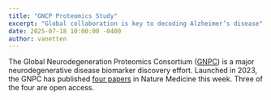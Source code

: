 ```yaml
---
title: "GNCP Proteomics Study"
excerpt: "Global collaboration is key to decoding Alzheimer’s disease"
date: 2025-07-18 10:00:00 -0400
author: vanetten
---
```

The Global Neurodegeneration Proteomics Consortium ([GNPC](https://www.neuroproteome.org)) is a major neurodegenerative disease biomarker discovery effort. Launched in 2023, the GNPC has published [four papers](https://www.nature.com/collections/ecegeajbhg) in Nature Medicine this week. Three of the four are open access.
